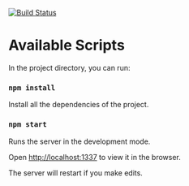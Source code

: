 [![Build Status](https://travis-ci.org/oscarLang/jsr-backend.svg?branch=master)](https://travis-ci.org/oscarLang/jsr-backend)

# Available Scripts
In the project directory, you can run:

### `npm install`
Install all the dependencies of the project.

### `npm start`

Runs the server in the development mode.

Open [http://localhost:1337](http://localhost:1337) to view it in the browser.

The server will restart if you make edits.
